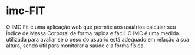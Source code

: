 # imc-FIT
 O IMC Fit é uma aplicação web que permite aos usuários calcular seu Índice de Massa Corporal de forma rápida e fácil. O IMC é uma medida utilizada para avaliar se o peso do usuário está adequado em relação à sua altura, sendo útil para monitorar a saúde e a forma física.
